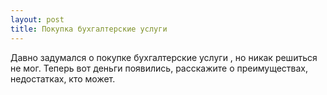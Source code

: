 ```yaml
---
layout: post 
title: Покупка бухгалтерские услуги 
--- 
```

Давно задумался о покупке бухгалтерские услуги , но никак решиться не мог. Теперь вот деньги появились, расскажите о преимуществах, недостатках, кто может.